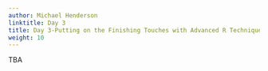 ```yaml
---
author: Michael Henderson
linktitle: Day 3
title: Day 3-Putting on the Finishing Touches with Advanced R Techniques
weight: 10
---
```



TBA
